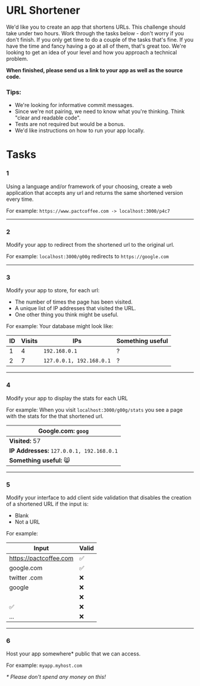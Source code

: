 
# URL Shortener
We'd like you to create an app that shortens URLs. This challenge should take under two hours. 
Work through the tasks below - don't worry if you don't finish. If you only get time to do a couple of the tasks that's fine. If you have the time and fancy having a go at all of them, that's great too. We're looking to get an idea of your level and how you approach a technical problem. 

**When finished, please send us a link to your app as well as the source code.**

### Tips: 

- We're looking for informative commit messages. 
- Since we're not pairing, we need to know what you're thinking. Think "clear and readable code". 
- Tests are not required but would be a bonus.
- We'd like instructions on how to run your app locally.

# Tasks

### 1
Using a language and/or framework of your choosing, create a web application that accepts any url and returns the same shortened version every time. 

For example: `https://www.pactcoffee.com -> localhost:3000/p4c7`

---
### 2 
Modify your app to redirect from the shortened url to the original url.

For example: `localhost:3000/g00g` redirects to `https://google.com`

---
### 3
Modify your app to store, for each url:

- The number of times the page has been visited.
- A unique list of IP addresses that visited the URL.
- One other thing you think might be useful.

For example: Your database might look like: 

| ID  | Visits | IPs | Something useful | 
| --- | --- | --- | --- |
| 1  | 4  | `192.168.0.1` | ? |
| 2  | 7  | `127.0.0.1, 192.168.0.1` | ? |

---
### 4
Modify your app to display the stats for each URL

For example: When you visit `localhost:3000/g00g/stats` you see a page with the stats for the that shortened url.

| **Google.com: `goog`**  | 
| --- |
| **Visited:** 57  |
| **IP Addresses:** `127.0.0.1, 192.168.0.1` |
| **Something useful:** 😸 |


---
### 5
Modify your interface to add client side validation that disables the creation of a shortened URL if the input is: 

- Blank
- Not a URL

For example: 

| Input  | Valid |
| --- | --- |
| https://pactcoffee.com | ✅  |
| google.com | ✅  |
| twitter .com | ❌ |
| google | ❌ |
|  | ❌ |
| ✅ | ❌ |
| ... | ❌ |

---
### 6
Host your app somewhere* public that we can access. 

For example: `myapp.myhost.com` 

_* Please don't spend any money on this!_
